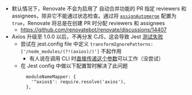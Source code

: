 - 默认情况下，Renovate 不会为启用了 自动合并功能的 PR 指定 reviewers 和 assignees，除非它不能通过状态检查。通过将 [`assignAutomerge`](https://docs.renovatebot.com/configuration-options/#assignautomerge) 配置为 `true`，Renovate 将总是在创建 PR 时分配  reviewers 和 assignees
	- https://github.com/renovatebot/renovate/discussions/14407
- Axios 升级至 1.0.0 以后，不再分发 CJS，这会导致 Jest [测试失败](https://github.com/axios/axios/issues/5026)
	- 尝试在 jest.config file 中定义 `transformIgnorePatterns: ['/node_modules/(?!(axios)/)']` 不起作用
		- 有人说在调用 CLI 时[直接传递这个参数](https://github.com/axios/axios/issues/5026#issuecomment-1271194848)可以工作（没尝试）
	- 在 Jest config 中做以下配置暂时解决了此问题
	  ```
	    moduleNameMapper: {
	      '^axios$': require.resolve('axios'),
	    },
	  ```